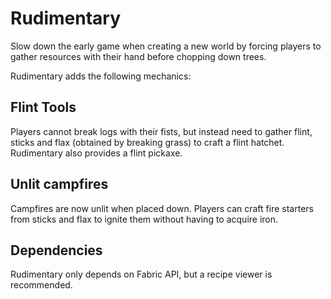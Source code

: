 # Rudimentary

Slow down the early game when creating a new world by forcing players to gather resources with their hand before
chopping down trees.

Rudimentary adds the following mechanics:

## Flint Tools

Players cannot break logs with their fists, but instead need to gather flint, sticks and flax (obtained by breaking
grass) to craft a flint hatchet. Rudimentary also provides a flint pickaxe.

## Unlit campfires

Campfires are now unlit when placed down. Players can craft fire starters from sticks and flax to ignite them without
having to acquire iron.

## Dependencies

Rudimentary only depends on Fabric API, but a recipe viewer is recommended.